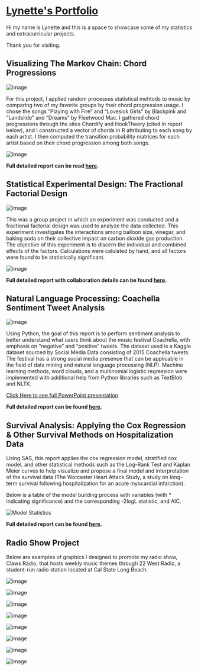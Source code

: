 # [Lynette's Portfolio](https://github.com/LAlibrary/LAportfolio) 
Hi my name is Lynette and this is a space to showcase some of my statistics and extracurricular projects.

Thank you for visiting.

## Visualizing The Markov Chain: Chord Progressions
![image](https://github.com/user-attachments/assets/a6119e62-15c9-4d17-a2c3-0ee5f35555c6)

For this project, I applied random processes statistical mehtods to music by comparing two of my favorite groups by their chord progression usage.
I chose the songs “Playing with Fire” and “Lovesick Girls” by Blackpink and “Landslide” and “Dreams” by Fleetwood Mac.
I gathered chord progressions through the sites Chordify and HookTheory (cited in report below), and I constructed a vector of chords in R attributing to each song by each artist.
I then computed the transition probability matrices for each artist based on their chord progression among both songs.

![image](https://github.com/user-attachments/assets/6ef39439-d230-4723-91a9-89977ecd1cab)

**Full detailed report can be read [here](https://drive.google.com/file/d/134dFluWyTyfalqecKEDoP2qqQ67duInS/view?usp=share_link).**

## Statistical Experimental Design: The Fractional Factorial Design
![image](https://github.com/user-attachments/assets/200e3d41-09d1-4214-86c3-1972667abe83)

This was a group project in which an experiment was conducted and a fractional factorial design was used to analyze the data collected. 
This experiment investigates the interactions among balloon size, vinegar, and baking soda on their collective impact on carbon dioxide gas production. The objective of this experiment is to discern the individual and combined effects of the factors. Calculations were calulated by hand, and all factors were found to be statistically significant.

![image](https://github.com/user-attachments/assets/875bb301-d733-4592-8269-6dea6c802724)
 
**Full detailed report with collaboration details can be found [here](https://drive.google.com/file/d/1_qGVklQ63YEqS1izuqWtauyE7r7hO4A6/view?usp=drive_link).**

## Natural Language Processing: Coachella Sentiment Tweet Analysis
![image](https://github.com/user-attachments/assets/fc78cdb1-4191-4395-b08e-0ea8f44bb3f2)

Using Python, the goal of this report is to perform sentiment analysis to better understand what users think about the music festival Coachella, with emphasis on “negative” and “positive” tweets. The dataset used is a Kaggle dataset sourced by Social Media Data consisting of 2015 Coachella tweets. The festival has a strong social media presence that can be applicable in the field of data mining and natural language processing (NLP). Machine learning methods, word clouds, and a multinomial logistic regression were implemented with additional help from Python libraries such as TextBlob and NLTK. 

[Click Here to see full PowerPoint presentation](https://drive.google.com/file/d/1FFnpyWg_oU58LQNKX6o3H3nHiJJVaHlh/view?usp=sharing)

**Full detailed report can be found [here](https://drive.google.com/file/d/1UxzUPnogPYd9GKnnvTcPN8OtR4AFGGz6/view?usp=drive_link).**

## Survival Analysis: Applying the Cox Regression & Other Survival Methods on Hospitalization Data
Using SAS, this report applies the cox regression model, stratified cox model, and other statistical methods such as the Log-Rank Test and Kaplan Meier curves to help visualize and propose a final model and interpretation of the survival data (The Worcester Heart Attack Study, a study on long-term survival following hospitalization for an acute myocardial infarction). 

Below is a table of the model building process with variables (with * indicating significance) and the corresponding -2logL statistic, and AIC.

![Model Statistics](https://github.com/user-attachments/assets/adcbc7a0-653d-46be-9408-0ce07b3b13d2)

**Full detailed report can be found [here](https://drive.google.com/file/d/1kc6COTGRY0z9KNTIuKKXaXrv4Fe2EnS4/view?usp=drive_link).**

## Radio Show Project
Below are examples of graphics I designed to promote my radio show, Claws Radio, that hosts weekly music themes through 22 West Radio, a student-run radio station located at Cal State Long Beach. 

![image](https://github.com/user-attachments/assets/1666b9c5-717a-407f-9f5f-5861949dcb08)

![image](https://github.com/user-attachments/assets/e02f60f4-7659-4378-a29e-e64768f60720)

![image](https://github.com/user-attachments/assets/47a8b855-b3a7-457d-9bc6-68771236993f)

![image](https://github.com/user-attachments/assets/d2afe297-5ad0-4360-ab16-261f92ccdde3)

![image](https://github.com/user-attachments/assets/f4cb6fd6-8d32-47ef-a297-40686639df81)

![image](https://github.com/user-attachments/assets/5e3da129-19b3-463d-b58d-49d5bdcdff2c)

![image](https://github.com/user-attachments/assets/8969ed61-f787-4197-a68f-03512e8325a5)

![image](https://github.com/user-attachments/assets/66ea6680-d7c0-4ced-942f-0b47761516f1)









